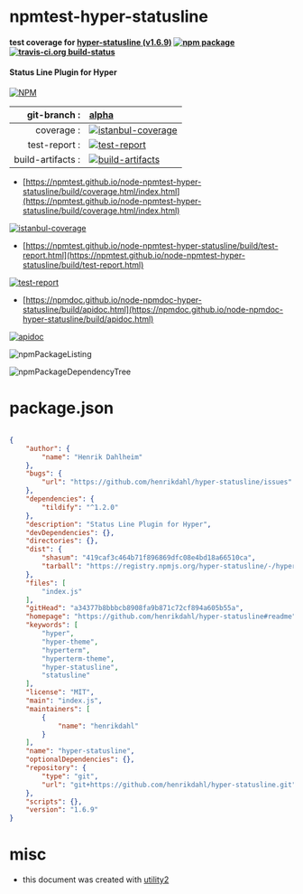 # npmtest-hyper-statusline

#### test coverage for  [hyper-statusline (v1.6.9)](https://github.com/henrikdahl/hyper-statusline#readme)  [![npm package](https://img.shields.io/npm/v/npmtest-hyper-statusline.svg?style=flat-square)](https://www.npmjs.org/package/npmtest-hyper-statusline) [![travis-ci.org build-status](https://api.travis-ci.org/npmtest/node-npmtest-hyper-statusline.svg)](https://travis-ci.org/npmtest/node-npmtest-hyper-statusline)

#### Status Line Plugin for Hyper

[![NPM](https://nodei.co/npm/hyper-statusline.png?downloads=true&downloadRank=true&stars=true)](https://www.npmjs.com/package/hyper-statusline)

| git-branch : | [alpha](https://github.com/npmtest/node-npmtest-hyper-statusline/tree/alpha)|
|--:|:--|
| coverage : | [![istanbul-coverage](https://npmtest.github.io/node-npmtest-hyper-statusline/build/coverage.badge.svg)](https://npmtest.github.io/node-npmtest-hyper-statusline/build/coverage.html/index.html)|
| test-report : | [![test-report](https://npmtest.github.io/node-npmtest-hyper-statusline/build/test-report.badge.svg)](https://npmtest.github.io/node-npmtest-hyper-statusline/build/test-report.html)|
| build-artifacts : | [![build-artifacts](https://npmtest.github.io/node-npmtest-hyper-statusline/glyphicons_144_folder_open.png)](https://github.com/npmtest/node-npmtest-hyper-statusline/tree/gh-pages/build)|

- [https://npmtest.github.io/node-npmtest-hyper-statusline/build/coverage.html/index.html](https://npmtest.github.io/node-npmtest-hyper-statusline/build/coverage.html/index.html)

[![istanbul-coverage](https://npmtest.github.io/node-npmtest-hyper-statusline/build/screenCapture.buildCi.browser.%252Ftmp%252Fbuild%252Fcoverage.lib.html.png)](https://npmtest.github.io/node-npmtest-hyper-statusline/build/coverage.html/index.html)

- [https://npmtest.github.io/node-npmtest-hyper-statusline/build/test-report.html](https://npmtest.github.io/node-npmtest-hyper-statusline/build/test-report.html)

[![test-report](https://npmtest.github.io/node-npmtest-hyper-statusline/build/screenCapture.buildCi.browser.%252Ftmp%252Fbuild%252Ftest-report.html.png)](https://npmtest.github.io/node-npmtest-hyper-statusline/build/test-report.html)

- [https://npmdoc.github.io/node-npmdoc-hyper-statusline/build/apidoc.html](https://npmdoc.github.io/node-npmdoc-hyper-statusline/build/apidoc.html)

[![apidoc](https://npmdoc.github.io/node-npmdoc-hyper-statusline/build/screenCapture.buildCi.browser.%252Ftmp%252Fbuild%252Fapidoc.html.png)](https://npmdoc.github.io/node-npmdoc-hyper-statusline/build/apidoc.html)

![npmPackageListing](https://npmtest.github.io/node-npmtest-hyper-statusline/build/screenCapture.npmPackageListing.svg)

![npmPackageDependencyTree](https://npmtest.github.io/node-npmtest-hyper-statusline/build/screenCapture.npmPackageDependencyTree.svg)



# package.json

```json

{
    "author": {
        "name": "Henrik Dahlheim"
    },
    "bugs": {
        "url": "https://github.com/henrikdahl/hyper-statusline/issues"
    },
    "dependencies": {
        "tildify": "^1.2.0"
    },
    "description": "Status Line Plugin for Hyper",
    "devDependencies": {},
    "directories": {},
    "dist": {
        "shasum": "419caf3c464b71f896869dfc08e4bd18a66510ca",
        "tarball": "https://registry.npmjs.org/hyper-statusline/-/hyper-statusline-1.6.9.tgz"
    },
    "files": [
        "index.js"
    ],
    "gitHead": "a34377b8bbbcb8908fa9b871c72cf894a605b55a",
    "homepage": "https://github.com/henrikdahl/hyper-statusline#readme",
    "keywords": [
        "hyper",
        "hyper-theme",
        "hyperterm",
        "hyperterm-theme",
        "hyper-statusline",
        "statusline"
    ],
    "license": "MIT",
    "main": "index.js",
    "maintainers": [
        {
            "name": "henrikdahl"
        }
    ],
    "name": "hyper-statusline",
    "optionalDependencies": {},
    "repository": {
        "type": "git",
        "url": "git+https://github.com/henrikdahl/hyper-statusline.git"
    },
    "scripts": {},
    "version": "1.6.9"
}
```



# misc
- this document was created with [utility2](https://github.com/kaizhu256/node-utility2)
